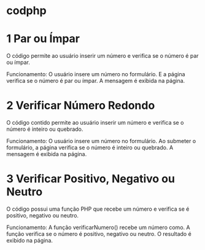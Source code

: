 # codphp

# 1 Par ou Ímpar
O código permite ao usuário inserir um número e verifica se o número é par ou ímpar.

Funcionamento:
O usuário insere um número no formulário.
E a página verifica se o número é par ou ímpar.
A mensagem é exibida na página.

# 2 Verificar Número Redondo
O código contido permite ao usuário inserir um número e verifica se o número é inteiro ou quebrado.

Funcionamento:
O usuário insere um número no formulário.
Ao submeter o formulário, a página verifica se o número é inteiro ou quebrado.
A mensagem é exibida na página.

# 3 Verificar Positivo, Negativo ou Neutro
O código possui uma função PHP que recebe um número e verifica se é positivo, negativo ou neutro.

Funcionamento:
A função verificarNumero() recebe um número como.
A função verifica se o número é positivo, negativo ou neutro.
O resultado é exibido na página.